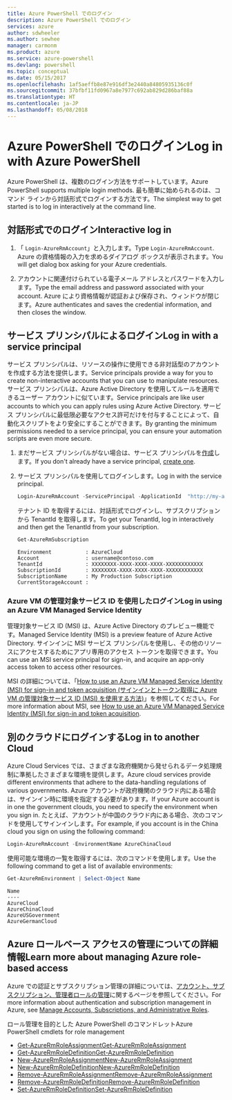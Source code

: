 ```yaml
---
title: Azure PowerShell でのログイン
description: Azure PowerShell でのログイン
services: azure
author: sdwheeler
ms.author: sewhee
manager: carmonm
ms.product: azure
ms.service: azure-powershell
ms.devlang: powershell
ms.topic: conceptual
ms.date: 05/15/2017
ms.openlocfilehash: 1af5aeffb8e87e916df3e2440a84805935136c0f
ms.sourcegitcommit: 37bfbf11fd0967a8e7977c692ab829d286baf88a
ms.translationtype: HT
ms.contentlocale: ja-JP
ms.lasthandoff: 05/08/2018
---
```

# <a name="log-in-with-azure-powershell"></a><span data-ttu-id="18837-103">Azure PowerShell でのログイン</span><span class="sxs-lookup"><span data-stu-id="18837-103">Log in with Azure PowerShell</span></span>

<span data-ttu-id="18837-104">Azure PowerShell は、複数のログイン方法をサポートしています。</span><span class="sxs-lookup"><span data-stu-id="18837-104">Azure PowerShell supports multiple login methods.</span></span> <span data-ttu-id="18837-105">最も簡単に始められるのは、コマンド ラインから対話形式でログインする方法です。</span><span class="sxs-lookup"><span data-stu-id="18837-105">The simplest way to get started is to log in interactively at the command line.</span></span>

## <a name="interactive-log-in"></a><span data-ttu-id="18837-106">対話形式でのログイン</span><span class="sxs-lookup"><span data-stu-id="18837-106">Interactive log in</span></span>

1. <span data-ttu-id="18837-107">「 `Login-AzureRmAccount`」と入力します。</span><span class="sxs-lookup"><span data-stu-id="18837-107">Type `Login-AzureRmAccount`.</span></span> <span data-ttu-id="18837-108">Azure の資格情報の入力を求めるダイアログ ボックスが表示されます。</span><span class="sxs-lookup"><span data-stu-id="18837-108">You will get dialog box asking for your Azure credentials.</span></span>

2. <span data-ttu-id="18837-109">アカウントに関連付けられている電子メール アドレスとパスワードを入力します。</span><span class="sxs-lookup"><span data-stu-id="18837-109">Type the email address and password associated with your account.</span></span> <span data-ttu-id="18837-110">Azure により資格情報が認証および保存され、ウィンドウが閉じます。</span><span class="sxs-lookup"><span data-stu-id="18837-110">Azure authenticates and saves the credential information, and then closes the window.</span></span>

## <a name="log-in-with-a-service-principal"></a><span data-ttu-id="18837-111">サービス プリンシパルによるログイン</span><span class="sxs-lookup"><span data-stu-id="18837-111">Log in with a service principal</span></span>

<span data-ttu-id="18837-112">サービス プリンシパルは、リソースの操作に使用できる非対話型のアカウントを作成する方法を提供します。</span><span class="sxs-lookup"><span data-stu-id="18837-112">Service principals provide a way for you to create non-interactive accounts that you can use to manipulate resources.</span></span> <span data-ttu-id="18837-113">サービス プリンシパルは、Azure Active Directory を使用してルールを適用できるユーザー アカウントに似ています。</span><span class="sxs-lookup"><span data-stu-id="18837-113">Service principals are like user accounts to which you can apply rules using Azure Active Directory.</span></span> <span data-ttu-id="18837-114">サービス プリンシパルに最低限必要なアクセス許可だけを付与することによって、自動化スクリプトをより安全にすることができます。</span><span class="sxs-lookup"><span data-stu-id="18837-114">By granting the minimum permissions needed to a service principal, you can ensure your automation scripts are even more secure.</span></span>

1. <span data-ttu-id="18837-115">まだサービス プリンシパルがない場合は、サービス プリンシパルを[作成](create-azure-service-principal-azureps.md)します。</span><span class="sxs-lookup"><span data-stu-id="18837-115">If you don't already have a service principal, [create one](create-azure-service-principal-azureps.md).</span></span>

2. <span data-ttu-id="18837-116">サービス プリンシパルを使用してログインします。</span><span class="sxs-lookup"><span data-stu-id="18837-116">Log in with the service principal.</span></span>

    ```powershell
    Login-AzureRmAccount -ServicePrincipal -ApplicationId  "http://my-app" -Credential $pscredential -TenantId $tenantid
    ```

    <span data-ttu-id="18837-117">テナント ID を取得するには、対話形式でログインし、サブスクリプションから TenantId を取得します。</span><span class="sxs-lookup"><span data-stu-id="18837-117">To get your TenantId, log in interactively and then get the TenantId from your subscription.</span></span>

    ```powershell
    Get-AzureRmSubscription
    ```

    ```
    Environment           : AzureCloud
    Account               : username@contoso.com
    TenantId              : XXXXXXXX-XXXX-XXXX-XXXX-XXXXXXXXXXXX
    SubscriptionId        : XXXXXXXX-XXXX-XXXX-XXXX-XXXXXXXXXXXX
    SubscriptionName      : My Production Subscription
    CurrentStorageAccount :
    ```

### <a name="log-in-using-an-azure-vm-managed-service-identity"></a><span data-ttu-id="18837-118">Azure VM の管理対象サービス ID を使用したログイン</span><span class="sxs-lookup"><span data-stu-id="18837-118">Log in using an Azure VM Managed Service Identity</span></span>

<span data-ttu-id="18837-119">管理対象サービス ID (MSI) は、Azure Active Directory のプレビュー機能です。</span><span class="sxs-lookup"><span data-stu-id="18837-119">Managed Service Identity (MSI) is a preview feature of Azure Active Directory.</span></span> <span data-ttu-id="18837-120">サインインに MSI サービス プリンシパルを使用し、その他のリソースにアクセスするためにアプリ専用のアクセス トークンを取得できます。</span><span class="sxs-lookup"><span data-stu-id="18837-120">You can use an MSI service principal for sign-in, and acquire an app-only access token to access other resources.</span></span>

<span data-ttu-id="18837-121">MSI の詳細については、「[How to use an Azure VM Managed Service Identity (MSI) for sign-in and token acquisition (サインインとトークン取得に Azure VM の管理対象サービス ID (MSI) を使用する方法)](/azure/active-directory/msi-how-to-get-access-token-using-msi)」を参照してください。</span><span class="sxs-lookup"><span data-stu-id="18837-121">For more information about MSI, see [How to use an Azure VM Managed Service Identity (MSI) for sign-in and token acquisition](/azure/active-directory/msi-how-to-get-access-token-using-msi).</span></span>

## <a name="log-in-to-another-cloud"></a><span data-ttu-id="18837-122">別のクラウドにログインする</span><span class="sxs-lookup"><span data-stu-id="18837-122">Log in to another Cloud</span></span>

<span data-ttu-id="18837-123">Azure Cloud Services では、さまざまな政府機関から発せられるデータ処理規制に準拠したさまざまな環境を提供します。</span><span class="sxs-lookup"><span data-stu-id="18837-123">Azure cloud services provide different environments that adhere to the data-handling regulations of various governments.</span></span> <span data-ttu-id="18837-124">Azure アカウントが政府機関のクラウド内にある場合は、サインイン時に環境を指定する必要があります。</span><span class="sxs-lookup"><span data-stu-id="18837-124">If your Azure account is in one the government clouds, you need to specify the environment when you sign in.</span></span> <span data-ttu-id="18837-125">たとえば、アカウントが中国のクラウド内にある場合、次のコマンドを使用してサインインします。</span><span class="sxs-lookup"><span data-stu-id="18837-125">For example, if you account is in the China cloud you sign on using the following command:</span></span>

```powershell
Login-AzureRmAccount -EnvironmentName AzureChinaCloud
```

<span data-ttu-id="18837-126">使用可能な環境の一覧を取得するには、次のコマンドを使用します。</span><span class="sxs-lookup"><span data-stu-id="18837-126">Use the following command to get a list of available environments:</span></span>

```powershell
Get-AzureRmEnvironment | Select-Object Name
```

```
Name
----
AzureCloud
AzureChinaCloud
AzureUSGovernment
AzureGermanCloud
```

## <a name="learn-more-about-managing-azure-role-based-access"></a><span data-ttu-id="18837-127">Azure ロールベース アクセスの管理についての詳細情報</span><span class="sxs-lookup"><span data-stu-id="18837-127">Learn more about managing Azure role-based access</span></span>

<span data-ttu-id="18837-128">Azure での認証とサブスクリプション管理の詳細については、[アカウント、サブスクリプション、管理者ロールの管理](/azure/active-directory/role-based-access-control-configure)に関するページを参照してください。</span><span class="sxs-lookup"><span data-stu-id="18837-128">For more information about authentication and subscription management in Azure, see [Manage Accounts, Subscriptions, and Administrative Roles](/azure/active-directory/role-based-access-control-configure).</span></span>

<span data-ttu-id="18837-129">ロール管理を目的とした Azure PowerShell のコマンドレット</span><span class="sxs-lookup"><span data-stu-id="18837-129">Azure PowerShell cmdlets for role management</span></span>

* [<span data-ttu-id="18837-130">Get-AzureRmRoleAssignment</span><span class="sxs-lookup"><span data-stu-id="18837-130">Get-AzureRmRoleAssignment</span></span>](/powershell/module/AzureRM.Resources/Get-AzureRmRoleAssignment)
* [<span data-ttu-id="18837-131">Get-AzureRmRoleDefinition</span><span class="sxs-lookup"><span data-stu-id="18837-131">Get-AzureRmRoleDefinition</span></span>](/powershell/module/AzureRM.Resources/Get-AzureRmRoleDefinition)
* [<span data-ttu-id="18837-132">New-AzureRmRoleAssignment</span><span class="sxs-lookup"><span data-stu-id="18837-132">New-AzureRmRoleAssignment</span></span>](/powershell/module/AzureRM.Resources/New-AzureRmRoleAssignment)
* [<span data-ttu-id="18837-133">New-AzureRmRoleDefinition</span><span class="sxs-lookup"><span data-stu-id="18837-133">New-AzureRmRoleDefinition</span></span>](/powershell/module/AzureRM.Resources/New-AzureRmRoleDefinition)
* [<span data-ttu-id="18837-134">Remove-AzureRmRoleAssignment</span><span class="sxs-lookup"><span data-stu-id="18837-134">Remove-AzureRmRoleAssignment</span></span>](/powershell/module/AzureRM.Resources/Remove-AzureRmRoleAssignment)
* [<span data-ttu-id="18837-135">Remove-AzureRmRoleDefinition</span><span class="sxs-lookup"><span data-stu-id="18837-135">Remove-AzureRmRoleDefinition</span></span>](/powershell/module/AzureRM.Resources/Remove-AzureRmRoleDefinition)
* [<span data-ttu-id="18837-136">Set-AzureRmRoleDefinition</span><span class="sxs-lookup"><span data-stu-id="18837-136">Set-AzureRmRoleDefinition</span></span>](/powershell/moduel/AzureRM.Resources/Set-AzureRmRoleDefinition)
